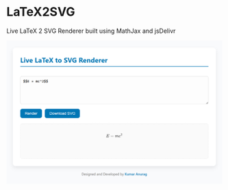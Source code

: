 # LaTeX2SVG
Live LaTeX 2 SVG Renderer built using MathJax and jsDelivr

![screenshot](https://github.com/kmranrg/LaTeX2SVG/blob/main/app_screenshot.png)

